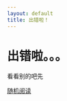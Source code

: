 ```yaml
---
layout: default
title: 出错啦！
---
```

<h1>出错啦。。。</h1>

<p>看看别的吧先</p>
<a href="/blog?randompost">随机阅读</a>
